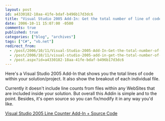 ```yaml
---
layout: post
id: a4330182-18aa-41fe-bdaf-b496b17d3dc6
title: "Visual Studio 2005 Add-In: Get the total number of line of code in your solution"
date: 2006-10-11 15:07:00 -0500
comments: true
published: true
categories: ["blog", "archives"]
tags: ["C#", "vb.net"]
redirect_from: 
  - /post/2006/10/11/Visual-Studio-2005-Add-In-Get-the-total-number-of-line-of-code-in-your-solution
  - /post/2006/10/11/visual-studio-2005-add-in-get-the-total-number-of-line-of-code-in-your-solution
  - /post.aspx?id=a4330182-18aa-41fe-bdaf-b496b17d3dc6
---
```

<!-- more -->
<p>Here's a Visual Studio 2005 Add-In that shows you the total lines of code within your solution/project. It also show the breakout of each individual file.</p>
<p>Currently it doesn't include line counts from files within any WebSites that are included inside your solution. But overall this Addin is simple and to the point. Besides, it's open source so you can fix/modify it in any way you'd like.</p>
<p><a href="http://www.codeproject.com/useritems/LineCounterAddin.asp">Visual Studio 2005 Line Counter&nbsp;Add-In + Source Code</a>&nbsp;</p>
